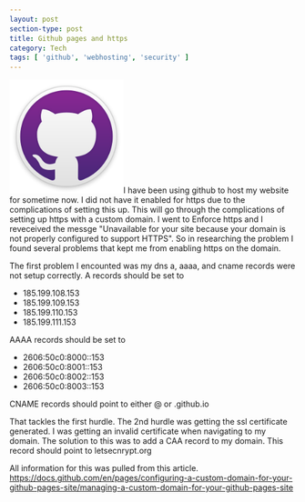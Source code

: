 ```yaml
---
layout: post
section-type: post
title: Github pages and https
category: Tech
tags: [ 'github', 'webhosting', 'security' ]
---
```

<img class="floatimageleft borderless" src="/img/githublogo.png"  width="200px" />I have been using github to host my website for sometime now.  I did not have it enabled for https due to the complications of setting this up.  This will go through the complications of setting up https with a custom domain.  I went to Enforce https and I reveceived the messge "Unavailable for your site because your domain is not properly configured to support HTTPS".  So in researching the problem I found several problems that kept me from enabling https on the domain.

The first problem I encounted was my dns a, aaaa, and cname records were not setup correctly.
A records should be set to
 * 185.199.108.153
 * 185.199.109.153
 * 185.199.110.153
 * 185.199.111.153

AAAA records should be set to
 * 2606:50c0:8000::153
 * 2606:50c0:8001::153
 * 2606:50c0:8002::153
 * 2606:50c0:8003::153

CNAME records should point to either @ or <username>.github.io

That tackles the first hurdle.  The 2nd hurdle was getting the ssl certificate generated.  I was getting an invalid certificate when navigating to my domain.  The solution to this was to add a CAA record to my domain.  This record should point to letsecnrypt.org

All information for this was pulled from this article.
https://docs.github.com/en/pages/configuring-a-custom-domain-for-your-github-pages-site/managing-a-custom-domain-for-your-github-pages-site
